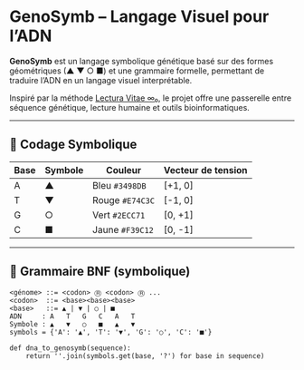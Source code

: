# GenoSymb – Langage Visuel pour l’ADN

**GenoSymb** est un langage symbolique génétique basé sur des formes géométriques (▲ ▼ ○ ■) et une grammaire formelle, permettant de traduire l’ADN en un langage visuel interprétable.

Inspiré par la méthode [Lectura Vitae ∞₀](https://zenodo.org/records/15235218), le projet offre une passerelle entre séquence génétique, lecture humaine et outils bioinformatiques.

---

## 🧬 Codage Symbolique

| Base | Symbole | Couleur        | Vecteur de tension |
|------|---------|----------------|--------------------|
| A    | ▲       | Bleu `#3498DB` | [+1, 0]            |
| T    | ▼       | Rouge `#E74C3C`| [-1, 0]            |
| G    | ○       | Vert `#2ECC71` | [0, +1]            |
| C    | ■       | Jaune `#F39C12`| [0, -1]            |

---

## 📜 Grammaire BNF (symbolique)

```bnf
<génome> ::= <codon> Ⓡ <codon> Ⓡ ...
<codon>  ::= <base><base><base>
<base>   ::= ▲ | ▼ | ○ | ■
ADN     : A   T   G   C   A   T
Symbole : ▲   ▼   ○   ■   ▲   ▼
symbols = {'A': '▲', 'T': '▼', 'G': '○', 'C': '■'}

def dna_to_genosymb(sequence):
    return ''.join(symbols.get(base, '?') for base in sequence)
